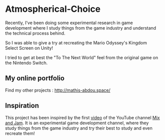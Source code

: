 # Atmospherical-Choice
Recently, I've been doing some experimental research in game development where I study things from the game industry and understand the technical process behind.  

So I was able to give a try at recreating the Mario Odyssey's Kingdom Select Screen on Unity!  

I tried to get at best the "To The Next World" feel from the original game on the Nintendo Switch.  

## My online portfolio
Find my other projects : http://mathis-abdou.space/
## Inspiration
This project has been inspired by the first [video](https://youtu.be/sCK4u5ol3xw) of the YouTube channel [Mix and Jam](https://www.youtube.com/channel/UCLyVUwlB_Hahir_VsKkGPIA). It is an experimental game development channel, where they study things from the game industry and try their best to study and even recreate them!

